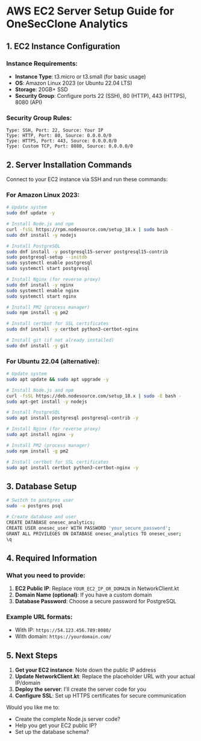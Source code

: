 # AWS EC2 Server Setup Guide for OneSecClone Analytics

## 1. EC2 Instance Configuration

### Instance Requirements:
- **Instance Type**: t3.micro or t3.small (for basic usage)
- **OS**: Amazon Linux 2023 (or Ubuntu 22.04 LTS)
- **Storage**: 20GB+ SSD
- **Security Group**: Configure ports 22 (SSH), 80 (HTTP), 443 (HTTPS), 8080 (API)

### Security Group Rules:
```
Type: SSH, Port: 22, Source: Your IP
Type: HTTP, Port: 80, Source: 0.0.0.0/0
Type: HTTPS, Port: 443, Source: 0.0.0.0/0
Type: Custom TCP, Port: 8080, Source: 0.0.0.0/0
```

## 2. Server Installation Commands

Connect to your EC2 instance via SSH and run these commands:

### For Amazon Linux 2023:
```bash
# Update system
sudo dnf update -y

# Install Node.js and npm
curl -fsSL https://rpm.nodesource.com/setup_18.x | sudo bash -
sudo dnf install -y nodejs

# Install PostgreSQL
sudo dnf install -y postgresql15-server postgresql15-contrib
sudo postgresql-setup --initdb
sudo systemctl enable postgresql
sudo systemctl start postgresql

# Install Nginx (for reverse proxy)
sudo dnf install -y nginx
sudo systemctl enable nginx
sudo systemctl start nginx

# Install PM2 (process manager)
sudo npm install -g pm2

# Install certbot for SSL certificates
sudo dnf install -y certbot python3-certbot-nginx

# Install git (if not already installed)
sudo dnf install -y git
```

### For Ubuntu 22.04 (alternative):
```bash
# Update system
sudo apt update && sudo apt upgrade -y

# Install Node.js and npm
curl -fsSL https://deb.nodesource.com/setup_18.x | sudo -E bash -
sudo apt-get install -y nodejs

# Install PostgreSQL
sudo apt install postgresql postgresql-contrib -y

# Install Nginx (for reverse proxy)
sudo apt install nginx -y

# Install PM2 (process manager)
sudo npm install -g pm2

# Install certbot for SSL certificates
sudo apt install certbot python3-certbot-nginx -y
```

## 3. Database Setup

```bash
# Switch to postgres user
sudo -u postgres psql

# Create database and user
CREATE DATABASE onesec_analytics;
CREATE USER onesec_user WITH PASSWORD 'your_secure_password';
GRANT ALL PRIVILEGES ON DATABASE onesec_analytics TO onesec_user;
\q
```

## 4. Required Information

### What you need to provide:
1. **EC2 Public IP**: Replace `YOUR_EC2_IP_OR_DOMAIN` in NetworkClient.kt
2. **Domain Name (optional)**: If you have a custom domain
3. **Database Password**: Choose a secure password for PostgreSQL

### Example URL formats:
- With IP: `https://54.123.456.789:8080/`
- With domain: `https://yourdomain.com/`

## 5. Next Steps

1. **Get your EC2 instance**: Note down the public IP address
2. **Update NetworkClient.kt**: Replace the placeholder URL with your actual IP/domain
3. **Deploy the server**: I'll create the server code for you
4. **Configure SSL**: Set up HTTPS certificates for secure communication

Would you like me to:
- Create the complete Node.js server code?
- Help you get your EC2 public IP?
- Set up the database schema?
